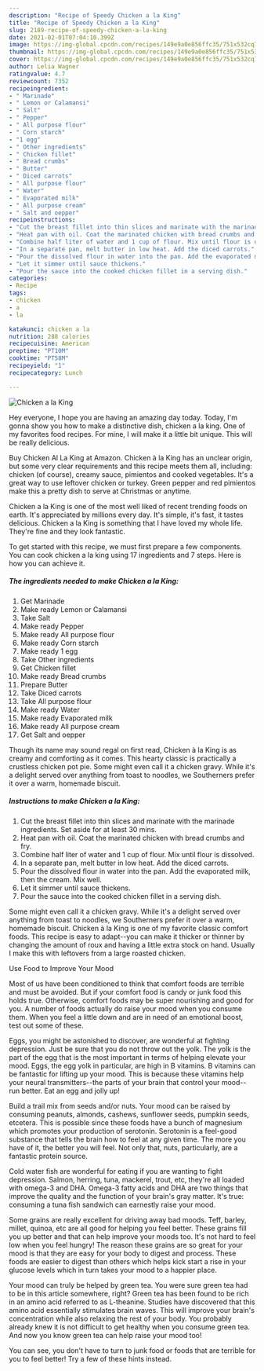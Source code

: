 ```yaml
---
description: "Recipe of Speedy Chicken a la King"
title: "Recipe of Speedy Chicken a la King"
slug: 2189-recipe-of-speedy-chicken-a-la-king
date: 2021-02-01T07:04:10.399Z
image: https://img-global.cpcdn.com/recipes/149e9a0e856ffc35/751x532cq70/chicken-a-la-king-recipe-main-photo.jpg
thumbnail: https://img-global.cpcdn.com/recipes/149e9a0e856ffc35/751x532cq70/chicken-a-la-king-recipe-main-photo.jpg
cover: https://img-global.cpcdn.com/recipes/149e9a0e856ffc35/751x532cq70/chicken-a-la-king-recipe-main-photo.jpg
author: Lelia Wagner
ratingvalue: 4.7
reviewcount: 7352
recipeingredient:
- " Marinade"
- " Lemon or Calamansi"
- " Salt"
- " Pepper"
- " All purpose flour"
- " Corn starch"
- "1 egg"
- " Other ingredients"
- " Chicken fillet"
- " Bread crumbs"
- " Butter"
- " Diced carrots"
- " All purpose flour"
- " Water"
- " Evaporated milk"
- " All purpose cream"
- " Salt and oepper"
recipeinstructions:
- "Cut the breast fillet into thin slices and marinate with the marinade ingredients. Set aside for at least 30 mins."
- "Heat pan with oil. Coat the marinated chicken with bread crumbs and fry."
- "Combine half liter of water and 1 cup of flour. Mix until flour is dissolved."
- "In a separate pan, melt butter in low heat. Add the diced carrots."
- "Pour the dissolved flour in water into the pan. Add the evaporated milk, then the cream. Mix well."
- "Let it simmer until sauce thickens."
- "Pour the sauce into the cooked chicken fillet in a serving dish."
categories:
- Recipe
tags:
- chicken
- a
- la

katakunci: chicken a la 
nutrition: 288 calories
recipecuisine: American
preptime: "PT10M"
cooktime: "PT58M"
recipeyield: "1"
recipecategory: Lunch

---
```



![Chicken a la King](https://img-global.cpcdn.com/recipes/149e9a0e856ffc35/751x532cq70/chicken-a-la-king-recipe-main-photo.jpg)

Hey everyone, I hope you are having an amazing day today. Today, I'm gonna show you how to make a distinctive dish, chicken a la king. One of my favorites food recipes. For mine, I will make it a little bit unique. This will be really delicious.

Buy Chicken Al La King at Amazon. Chicken à la King has an unclear origin, but some very clear requirements and this recipe meets them all, including: chicken (of course), creamy sauce, pimientos and cooked vegetables. It&#39;s a great way to use leftover chicken or turkey. Green pepper and red pimientos make this a pretty dish to serve at Christmas or anytime.

Chicken a la King is one of the most well liked of recent trending foods on earth. It's appreciated by millions every day. It's simple, it's fast, it tastes delicious. Chicken a la King is something that I have loved my whole life. They're fine and they look fantastic.


To get started with this recipe, we must first prepare a few components. You can cook chicken a la king using 17 ingredients and 7 steps. Here is how you can achieve it.

<!--inarticleads1-->

##### The ingredients needed to make Chicken a la King:

1. Get  Marinade
1. Make ready  Lemon or Calamansi
1. Take  Salt
1. Make ready  Pepper
1. Make ready  All purpose flour
1. Make ready  Corn starch
1. Make ready 1 egg
1. Take  Other ingredients
1. Get  Chicken fillet
1. Make ready  Bread crumbs
1. Prepare  Butter
1. Take  Diced carrots
1. Take  All purpose flour
1. Make ready  Water
1. Make ready  Evaporated milk
1. Make ready  All purpose cream
1. Get  Salt and oepper


Though its name may sound regal on first read, Chicken à la King is as creamy and comforting as it comes. This hearty classic is practically a crustless chicken pot pie. Some might even call it a chicken gravy. While it&#39;s a delight served over anything from toast to noodles, we Southerners prefer it over a warm, homemade biscuit. 

<!--inarticleads2-->

##### Instructions to make Chicken a la King:

1. Cut the breast fillet into thin slices and marinate with the marinade ingredients. Set aside for at least 30 mins.
1. Heat pan with oil. Coat the marinated chicken with bread crumbs and fry.
1. Combine half liter of water and 1 cup of flour. Mix until flour is dissolved.
1. In a separate pan, melt butter in low heat. Add the diced carrots.
1. Pour the dissolved flour in water into the pan. Add the evaporated milk, then the cream. Mix well.
1. Let it simmer until sauce thickens.
1. Pour the sauce into the cooked chicken fillet in a serving dish.


Some might even call it a chicken gravy. While it&#39;s a delight served over anything from toast to noodles, we Southerners prefer it over a warm, homemade biscuit. Chicken à la King is one of my favorite classic comfort foods. This recipe is easy to adapt--you can make it thicker or thinner by changing the amount of roux and having a little extra stock on hand. Usually I make this with leftovers from a large roasted chicken. 

Use Food to Improve Your Mood


Most of us have been conditioned to think that comfort foods are terrible and must be avoided. But if your comfort food is candy or junk food this holds true. Otherwise, comfort foods may be super nourishing and good for you. A number of foods actually do raise your mood when you consume them. When you feel a little down and are in need of an emotional boost, test out some of these.

Eggs, you might be astonished to discover, are wonderful at fighting depression. Just be sure that you do not throw out the yolk. The yolk is the part of the egg that is the most important in terms of helping elevate your mood. Eggs, the egg yolk in particular, are high in B vitamins. B vitamins can be fantastic for lifting up your mood. This is because these vitamins help your neural transmitters--the parts of your brain that control your mood--run better. Eat an egg and jolly up!

Build a trail mix from seeds and/or nuts. Your mood can be raised by consuming peanuts, almonds, cashews, sunflower seeds, pumpkin seeds, etcetera. This is possible since these foods have a bunch of magnesium which promotes your production of serotonin. Serotonin is a feel-good substance that tells the brain how to feel at any given time. The more you have of it, the better you will feel. Not only that, nuts, particularly, are a fantastic protein source.

Cold water fish are wonderful for eating if you are wanting to fight depression. Salmon, herring, tuna, mackerel, trout, etc, they're all loaded with omega-3 and DHA. Omega-3 fatty acids and DHA are two things that improve the quality and the function of your brain's gray matter. It's true: consuming a tuna fish sandwich can earnestly raise your mood. 

Some grains are really excellent for driving away bad moods. Teff, barley, millet, quinoa, etc are all good for helping you feel better. These grains fill you up better and that can help improve your moods too. It's not hard to feel low when you feel hungry! The reason these grains are so great for your mood is that they are easy for your body to digest and process. These foods are easier to digest than others which helps kick start a rise in your glucose levels which in turn takes your mood to a happier place.

Your mood can truly be helped by green tea. You were sure green tea had to be in this article somewhere, right? Green tea has been found to be rich in an amino acid referred to as L-theanine. Studies have discovered that this amino acid essentially stimulates brain waves. This will improve your brain's concentration while also relaxing the rest of your body. You probably already knew it is not difficult to get healthy when you consume green tea. And now you know green tea can help raise your mood too!

You can see, you don't have to turn to junk food or foods that are terrible for you to feel better! Try  a few  of  these  hints  instead.

